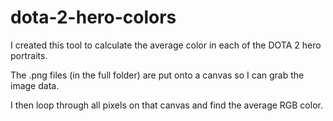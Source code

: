 # dota-2-hero-colors

I created this tool to calculate the average color in each of the DOTA 2 hero portraits.

The .png files (in the full folder) are put onto a canvas so I can grab the image data.

I then loop through all pixels on that canvas and find the average RGB color.
